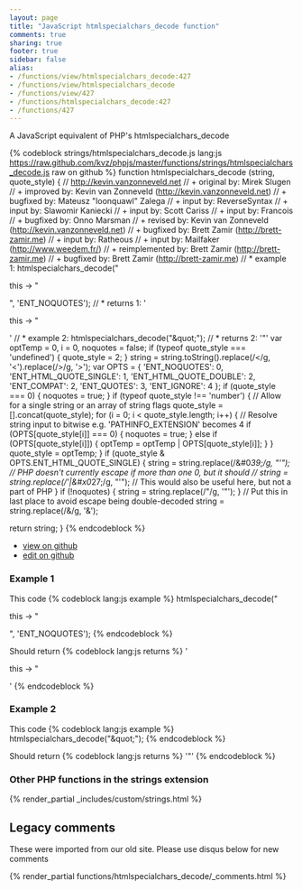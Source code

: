 ```yaml
---
layout: page
title: "JavaScript htmlspecialchars_decode function"
comments: true
sharing: true
footer: true
sidebar: false
alias:
- /functions/view/htmlspecialchars_decode:427
- /functions/view/htmlspecialchars_decode
- /functions/view/427
- /functions/htmlspecialchars_decode:427
- /functions/427
---
```

<!-- Generated by Rakefile:build -->
A JavaScript equivalent of PHP's htmlspecialchars_decode

{% codeblock strings/htmlspecialchars_decode.js lang:js https://raw.github.com/kvz/phpjs/master/functions/strings/htmlspecialchars_decode.js raw on github %}
function htmlspecialchars_decode (string, quote_style) {
  // http://kevin.vanzonneveld.net
  // +   original by: Mirek Slugen
  // +   improved by: Kevin van Zonneveld (http://kevin.vanzonneveld.net)
  // +   bugfixed by: Mateusz "loonquawl" Zalega
  // +      input by: ReverseSyntax
  // +      input by: Slawomir Kaniecki
  // +      input by: Scott Cariss
  // +      input by: Francois
  // +   bugfixed by: Onno Marsman
  // +    revised by: Kevin van Zonneveld (http://kevin.vanzonneveld.net)
  // +   bugfixed by: Brett Zamir (http://brett-zamir.me)
  // +      input by: Ratheous
  // +      input by: Mailfaker (http://www.weedem.fr/)
  // +      reimplemented by: Brett Zamir (http://brett-zamir.me)
  // +    bugfixed by: Brett Zamir (http://brett-zamir.me)
  // *     example 1: htmlspecialchars_decode("<p>this -&gt; &quot;</p>", 'ENT_NOQUOTES');
  // *     returns 1: '<p>this -> &quot;</p>'
  // *     example 2: htmlspecialchars_decode("&amp;quot;");
  // *     returns 2: '&quot;'
  var optTemp = 0,
    i = 0,
    noquotes = false;
  if (typeof quote_style === 'undefined') {
    quote_style = 2;
  }
  string = string.toString().replace(/&lt;/g, '<').replace(/&gt;/g, '>');
  var OPTS = {
    'ENT_NOQUOTES': 0,
    'ENT_HTML_QUOTE_SINGLE': 1,
    'ENT_HTML_QUOTE_DOUBLE': 2,
    'ENT_COMPAT': 2,
    'ENT_QUOTES': 3,
    'ENT_IGNORE': 4
  };
  if (quote_style === 0) {
    noquotes = true;
  }
  if (typeof quote_style !== 'number') { // Allow for a single string or an array of string flags
    quote_style = [].concat(quote_style);
    for (i = 0; i < quote_style.length; i++) {
      // Resolve string input to bitwise e.g. 'PATHINFO_EXTENSION' becomes 4
      if (OPTS[quote_style[i]] === 0) {
        noquotes = true;
      } else if (OPTS[quote_style[i]]) {
        optTemp = optTemp | OPTS[quote_style[i]];
      }
    }
    quote_style = optTemp;
  }
  if (quote_style & OPTS.ENT_HTML_QUOTE_SINGLE) {
    string = string.replace(/&#0*39;/g, "'"); // PHP doesn't currently escape if more than one 0, but it should
    // string = string.replace(/&apos;|&#x0*27;/g, "'"); // This would also be useful here, but not a part of PHP
  }
  if (!noquotes) {
    string = string.replace(/&quot;/g, '"');
  }
  // Put this in last place to avoid escape being double-decoded
  string = string.replace(/&amp;/g, '&');

  return string;
}
{% endcodeblock %}

 - [view on github](https://github.com/kvz/phpjs/blob/master/functions/strings/htmlspecialchars_decode.js)
 - [edit on github](https://github.com/kvz/phpjs/edit/master/functions/strings/htmlspecialchars_decode.js)

### Example 1
This code
{% codeblock lang:js example %}
htmlspecialchars_decode("<p>this -&gt; &quot;</p>", 'ENT_NOQUOTES');
{% endcodeblock %}

Should return
{% codeblock lang:js returns %}
'<p>this -> &quot;</p>'
{% endcodeblock %}

### Example 2
This code
{% codeblock lang:js example %}
htmlspecialchars_decode("&amp;quot;");
{% endcodeblock %}

Should return
{% codeblock lang:js returns %}
'&quot;'
{% endcodeblock %}


### Other PHP functions in the strings extension
{% render_partial _includes/custom/strings.html %}
## Legacy comments
These were imported from our old site. Please use disqus below for new comments
<div style="overflow-y: scroll; max-height: 500px;">
{% render_partial functions/htmlspecialchars_decode/_comments.html %}
</div>
